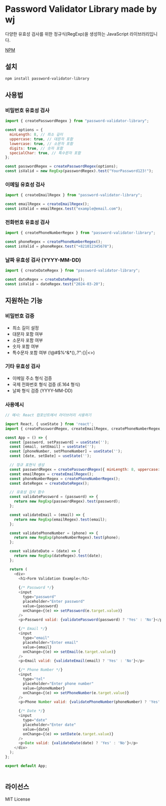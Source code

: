 # Password Validator Library made by wj

다양한 유효성 검사를 위한 정규식(RegExp)을 생성하는 JavaScript 라이브러리입니다.

[NPM](https://www.npmjs.com/package/wj-password-validator)

## 설치

```bash
npm install password-validator-library
```

## 사용법

### 비밀번호 유효성 검사

```javascript
import { createPasswordRegex } from "password-validator-library";

const options = {
  minLength: 8, // 최소 길이
  uppercase: true, // 대문자 포함
  lowercase: true, // 소문자 포함
  digits: true, // 숫자 포함
  specialChar: true, // 특수문자 포함
};

const passwordRegex = createPasswordRegex(options);
const isValid = new RegExp(passwordRegex).test("YourPassword123!");
```

### 이메일 유효성 검사

```javascript
import { createEmailRegex } from "password-validator-library";

const emailRegex = createEmailRegex();
const isValid = emailRegex.test("example@email.com");
```

### 전화번호 유효성 검사

```javascript
import { createPhoneNumberRegex } from "password-validator-library";

const phoneRegex = createPhoneNumberRegex();
const isValid = phoneRegex.test("+821012345678");
```

### 날짜 유효성 검사 (YYYY-MM-DD)

```javascript
import { createDateRegex } from "password-validator-library";

const dateRegex = createDateRegex();
const isValid = dateRegex.test("2024-03-20");
```

## 지원하는 기능

### 비밀번호 검증

- 최소 길이 설정
- 대문자 포함 여부
- 소문자 포함 여부
- 숫자 포함 여부
- 특수문자 포함 여부 (!@#$%^&\*(),.?":{}|<>)

### 기타 유효성 검사

- 이메일 주소 형식 검증
- 국제 전화번호 형식 검증 (E.164 형식)
- 날짜 형식 검증 (YYYY-MM-DD)


### 사용예시 


```javascript
// 예시: React 컴포넌트에서 라이브러리 사용하기

import React, { useState } from 'react';
import { createPasswordRegex, createEmailRegex, createPhoneNumberRegex, createDateRegex } from 'your-library-name';

const App = () => {
  const [password, setPassword] = useState('');
  const [email, setEmail] = useState('');
  const [phoneNumber, setPhoneNumber] = useState('');
  const [date, setDate] = useState('');

  // 정규 표현식 생성
  const passwordRegex = createPasswordRegex({ minLength: 8, uppercase: true, lowercase: true, digits: true, specialChar: true });
  const emailRegex = createEmailRegex();
  const phoneNumberRegex = createPhoneNumberRegex();
  const dateRegex = createDateRegex();

  // 유효성 검사 함수
  const validatePassword = (password) => {
    return new RegExp(passwordRegex).test(password);
  };

  const validateEmail = (email) => {
    return new RegExp(emailRegex).test(email);
  };

  const validatePhoneNumber = (phone) => {
    return new RegExp(phoneNumberRegex).test(phone);
  };

  const validateDate = (date) => {
    return new RegExp(dateRegex).test(date);
  };

  return (
    <div>
      <h1>Form Validation Example</h1>
      
      {/* Password */}
      <input 
        type="password" 
        placeholder="Enter password" 
        value={password} 
        onChange={(e) => setPassword(e.target.value)} 
      />
      <p>Password valid: {validatePassword(password) ? 'Yes' : 'No'}</p>

      {/* Email */}
      <input 
        type="email" 
        placeholder="Enter email" 
        value={email} 
        onChange={(e) => setEmail(e.target.value)} 
      />
      <p>Email valid: {validateEmail(email) ? 'Yes' : 'No'}</p>

      {/* Phone Number */}
      <input 
        type="tel" 
        placeholder="Enter phone number" 
        value={phoneNumber} 
        onChange={(e) => setPhoneNumber(e.target.value)} 
      />
      <p>Phone Number valid: {validatePhoneNumber(phoneNumber) ? 'Yes' : 'No'}</p>

      {/* Date */}
      <input 
        type="date" 
        placeholder="Enter date" 
        value={date} 
        onChange={(e) => setDate(e.target.value)} 
      />
      <p>Date valid: {validateDate(date) ? 'Yes' : 'No'}</p>
    </div>
  );
};

export default App;



```

## 라이선스

MIT License
